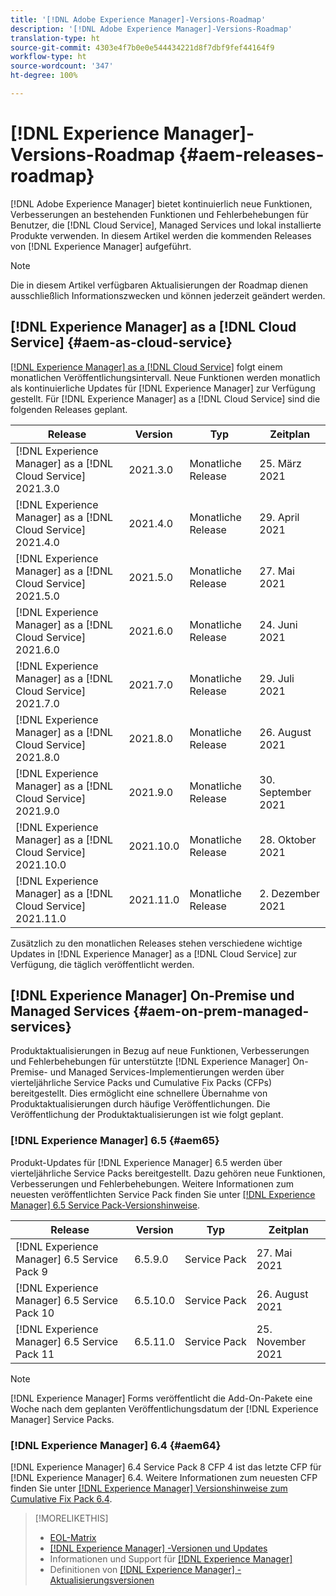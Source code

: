 ```yaml
---
title: '[!DNL Adobe Experience Manager]-Versions-Roadmap'
description: '[!DNL Adobe Experience Manager]-Versions-Roadmap'
translation-type: ht
source-git-commit: 4303e4f7b0e0e544434221d8f7dbf9fef44164f9
workflow-type: ht
source-wordcount: '347'
ht-degree: 100%

---
```



# [!DNL Experience Manager]-Versions-Roadmap {#aem-releases-roadmap}

[!DNL Adobe Experience Manager] bietet kontinuierlich neue Funktionen, Verbesserungen an bestehenden Funktionen und Fehlerbehebungen für Benutzer, die [!DNL Cloud Service], Managed Services und lokal installierte Produkte verwenden. In diesem Artikel werden die kommenden Releases von [!DNL Experience Manager] aufgeführt.

>[!NOTE]
>
>Die in diesem Artikel verfügbaren Aktualisierungen der Roadmap dienen ausschließlich Informationszwecken und können jederzeit geändert werden.

## [!DNL Experience Manager] as a [!DNL Cloud Service] {#aem-as-cloud-service}

[[!DNL Experience Manager]  as a  [!DNL Cloud Service]](https://experienceleague.adobe.com/docs/experience-manager-cloud-service/release-notes/home.html?lang=de) folgt einem monatlichen Veröffentlichungsintervall. Neue Funktionen werden monatlich als kontinuierliche Updates für [!DNL Experience Manager] zur Verfügung gestellt. Für [!DNL Experience Manager] as a [!DNL Cloud Service] sind die folgenden Releases geplant.

| Release | Version | Typ | Zeitplan |
|---|---|---|---|
| [!DNL Experience Manager] as a [!DNL Cloud Service] 2021.3.0 | 2021.3.0 | Monatliche Release | 25. März 2021 |
| [!DNL Experience Manager] as a [!DNL Cloud Service] 2021.4.0 | 2021.4.0 | Monatliche Release | 29. April 2021 |
| [!DNL Experience Manager] as a [!DNL Cloud Service] 2021.5.0 | 2021.5.0 | Monatliche Release | 27. Mai 2021 |
| [!DNL Experience Manager] as a [!DNL Cloud Service] 2021.6.0 | 2021.6.0 | Monatliche Release | 24. Juni 2021 |
| [!DNL Experience Manager] as a [!DNL Cloud Service] 2021.7.0 | 2021.7.0 | Monatliche Release | 29. Juli 2021 |
| [!DNL Experience Manager] as a [!DNL Cloud Service] 2021.8.0 | 2021.8.0 | Monatliche Release | 26. August 2021 |
| [!DNL Experience Manager] as a [!DNL Cloud Service] 2021.9.0 | 2021.9.0 | Monatliche Release | 30. September 2021 |
| [!DNL Experience Manager] as a [!DNL Cloud Service] 2021.10.0 | 2021.10.0 | Monatliche Release | 28. Oktober 2021 |
| [!DNL Experience Manager] as a [!DNL Cloud Service] 2021.11.0 | 2021.11.0 | Monatliche Release | 2. Dezember 2021 |

Zusätzlich zu den monatlichen Releases stehen verschiedene wichtige Updates in [!DNL Experience Manager] as a [!DNL Cloud Service] zur Verfügung, die täglich veröffentlicht werden.

## [!DNL Experience Manager] On-Premise und Managed Services {#aem-on-prem-managed-services}

Produktaktualisierungen in Bezug auf neue Funktionen, Verbesserungen und Fehlerbehebungen für unterstützte [!DNL Experience Manager] On-Premise- und Managed Services-Implementierungen werden über vierteljährliche Service Packs und Cumulative Fix Packs (CFPs) bereitgestellt. Dies ermöglicht eine schnellere Übernahme von Produktaktualisierungen durch häufige Veröffentlichungen. Die Veröffentlichung der Produktaktualisierungen ist wie folgt geplant.

### [!DNL Experience Manager] 6.5 {#aem65}

Produkt-Updates für [!DNL Experience Manager] 6.5 werden über vierteljährliche Service Packs bereitgestellt. Dazu gehören neue Funktionen, Verbesserungen und Fehlerbehebungen. Weitere Informationen zum neuesten veröffentlichten Service Pack finden Sie unter [[!DNL Experience Manager] 6.5 Service Pack-Versionshinweise](https://experienceleague.adobe.com/docs/experience-manager-65/release-notes/service-pack/sp-release-notes.html?lang=de).

| Release | Version | Typ | Zeitplan |
|---|---|---|---|
| [!DNL Experience Manager] 6.5 Service Pack 9 | 6.5.9.0 | Service Pack | 27. Mai 2021 |
| [!DNL Experience Manager] 6.5 Service Pack 10 | 6.5.10.0 | Service Pack | 26. August 2021 |
| [!DNL Experience Manager] 6.5 Service Pack 11 | 6.5.11.0 | Service Pack | 25. November 2021 |

>[!NOTE]
>
>[!DNL Experience Manager] Forms veröffentlicht die Add-On-Pakete eine Woche nach dem geplanten Veröffentlichungsdatum der [!DNL Experience Manager] Service Packs.

### [!DNL Experience Manager] 6.4 {#aem64}

[!DNL Experience Manager] 6.4 Service Pack 8 CFP 4 ist das letzte CFP für [!DNL Experience Manager] 6.4. Weitere Informationen zum neuesten CFP finden Sie unter [[!DNL Experience Manager] Versionshinweise zum Cumulative Fix Pack 6.4](https://experienceleague.adobe.com/docs/experience-manager-64/release-notes/cfp-release-notes.html?lang=de).

>[!MORELIKETHIS]
>
>* [EOL-Matrix](https://helpx.adobe.com/de/support/programs/eol-matrix.html)
>* [[!DNL Experience Manager] -Versionen und Updates](https://experienceleague.adobe.com/docs/experience-manager-release-information/aem-release-updates/aem-releases-updates.html?lang=de)
>* Informationen und Support für [[!DNL Experience Manager] ](https://experienceleague.adobe.com/docs/experience-manager-cloud-service.html?lang=de)
>* Definitionen von [[!DNL Experience Manager] -Aktualisierungsversionen](/help/update-release-vehicle-definitions.md)

